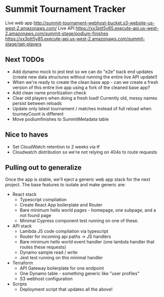 # Summit Tournament Tracker

Live web app
http://summit-tournament-webhost-bucket.s3-website-us-west-2.amazonaws.com/
Live API
https://xx3ptt5y85.execute-api.us-west-2.amazonaws.com/summit-stage/podium-finishes
https://xx3ptt5y85.execute-api.us-west-2.amazonaws.com/summit-stage/get-players

## Next TODOs
- Add dynamo mock to jest test so we can do "e2e" back end updates (create new data structures without running the entire live API update!)
- When we're ready to create the clean base app - can we create a fresh version of this entire live app using a fork of the cleaned base app?
- Add clean name prioritization check
- Clear old players when doing a fresh load! Currently old, messy names persist between reloads
- Update only latest tournament / matches instead of full reload when tourneyCount is different
- Move podiumfinishes to SummitMetadata table


## Nice to haves
- Set CloudWatch retention to 2 weeks via tf
- Cloudwatch distribution so we're not relying on 404s to route requests

## Pulling out to generalize
Once the app is stable, we'll eject a generic web app stack for the next project. The base features to isolate and make generic are:
- React stack
    - Typescript compilation
    - Create React App boilerplate and Router
    - Bare minimum hello world pages - homepage, one subpage, and a not found page
    - Minimal Cypress component test running on one of these.
- API stack
    - Lambda JS code compilation via typescript
    - Router for incoming api paths -> JS handlers
    - Bare minimum hello world event handler (one lambda handler that routes these requests)
    - Dynamo sample read / write
    - Jest test running on this minimal handler
- Terraform
    - API Gateway boilerplate for one endpoint
    - One Dynamo table - something generic like "user profiles"
    - S3 webhost configuration
- Scripts
    - Deployment script that updates all the above!